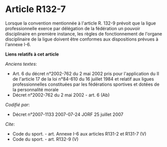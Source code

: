 # Article R132-7

Lorsque la convention mentionnée à l'article R. 132-9 prévoit que la ligue professionnelle exerce par délégation de la
fédération un pouvoir disciplinaire en première instance, les règles de fonctionnement de l'organe disciplinaire de la ligue
doivent être conformes aux dispositions prévues à l'annexe I-6.

**Liens relatifs à cet article**

_Anciens textes_:

  - Art. 6 du décret n°2002-762 du 2 mai 2002 pris pour l'application du II de l'article 17 de la loi n°84-610 du 16 juillet 1984 et relatif aux ligues professionnelles constituées par les fédérations sportives et dotées de la personnalité morale
  - Décret n°2002-762 du 2 mai 2002 - art. 6 (Ab)

_Codifié par_:

  - Décret n°2007-1133 2007-07-24 JORF 25 juillet 2007

_Cite_:

  - Code du sport. - art. Annexe I-6 aux articles R131-2 et R131-7 (V)
  - Code du sport. - art. R132-9 (V)
